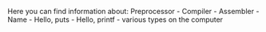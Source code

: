 Here you can find information about:
Preprocessor - Compiler  - Assembler - Name -  Hello, puts - Hello, printf - various types on the computer
